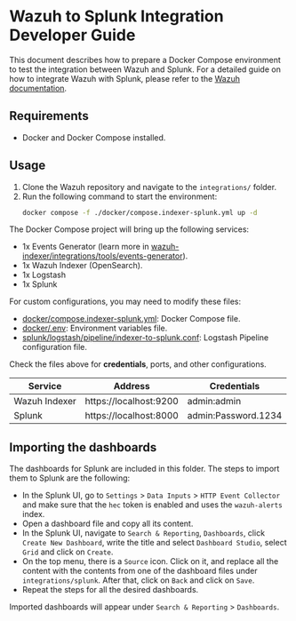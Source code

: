# Wazuh to Splunk Integration Developer Guide

This document describes how to prepare a Docker Compose environment to test the integration between Wazuh and Splunk. For a detailed guide on how to integrate Wazuh with Splunk, please refer to the [Wazuh documentation](https://documentation.wazuh.com/current/integrations-guide/splunk/index.html).

## Requirements

- Docker and Docker Compose installed.

## Usage

1. Clone the Wazuh repository and navigate to the `integrations/` folder.
2. Run the following command to start the environment:
   ```bash
   docker compose -f ./docker/compose.indexer-splunk.yml up -d
   ```

The Docker Compose project will bring up the following services:

- 1x Events Generator (learn more in [wazuh-indexer/integrations/tools/events-generator](../tools/events-generator/README.md)).
- 1x Wazuh Indexer (OpenSearch).
- 1x Logstash
- 1x Splunk

For custom configurations, you may need to modify these files:

- [docker/compose.indexer-splunk.yml](../docker/compose.indexer-splunk.yml): Docker Compose file.
- [docker/.env](../docker/.env): Environment variables file.
- [splunk/logstash/pipeline/indexer-to-splunk.conf](./logstash/pipeline/indexer-to-splunk.conf): Logstash Pipeline configuration file.

Check the files above for **credentials**, ports, and other configurations.

| Service       | Address                | Credentials         |
| ------------- | ---------------------- | ------------------- |
| Wazuh Indexer | https://localhost:9200 | admin:admin         |
| Splunk        | https://localhost:8000 | admin:Password.1234 |

## Importing the dashboards

The dashboards for Splunk are included in this folder. The steps to import them to Splunk are the following:

- In the Splunk UI, go to `Settings` > `Data Inputs` > `HTTP Event Collector` and make sure that the `hec` token is enabled and uses the `wazuh-alerts` index.
- Open a dashboard file and copy all its content.
- In the Splunk UI, navigate to `Search & Reporting`, `Dashboards`, click `Create New Dashboard`, write the title and select `Dashboard Studio`, select `Grid` and click on `Create`.
- On the top menu, there is a `Source` icon. Click on it, and replace all the content with the contents from one of the dashboard files under `integrations/splunk`. After that, click on `Back` and click on `Save`.
- Repeat the steps for all the desired dashboards.

Imported dashboards will appear under `Search & Reporting` > `Dashboards`.
